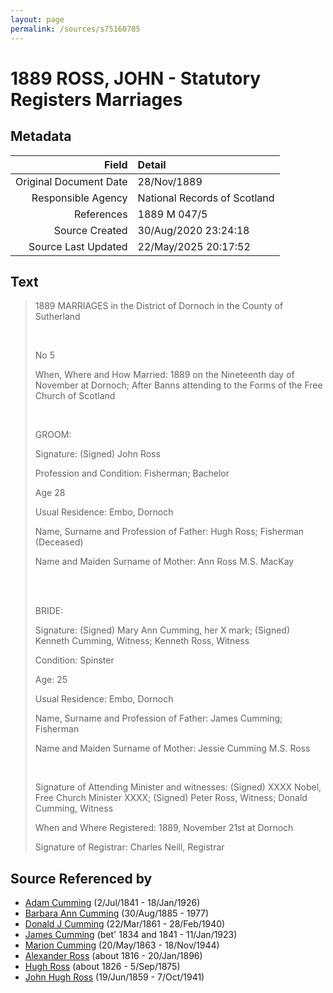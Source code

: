 ```yaml
---
layout: page
permalink: /sources/s75160785
---
```


# 1889 ROSS, JOHN - Statutory Registers Marriages

## Metadata
Field | Detail
---:|:---
Original Document Date | 28/Nov/1889
Responsible Agency | National Records of Scotland
References | 1889 M 047/5
Source Created | 30/Aug/2020 23:24:18
Source Last Updated | 22/May/2025 20:17:52

## Text

> 1889 MARRIAGES in the District of Dornoch in the County of Sutherland
>
> <br/>
>
> No 5
>
> When, Where and How Married: 1889 on the Nineteenth day of November at Dornoch; After Banns attending to the Forms of the Free Church of Scotland
>
> <br/>
>
> GROOM:
>
> Signature: (Signed) John Ross
>
> Profession and Condition: Fisherman; Bachelor
>
> Age 28
>
> Usual Residence: Embo, Dornoch
>
> Name, Surname and Profession of Father: Hugh Ross; Fisherman (Deceased)
>
> Name and Maiden Surname of Mother: Ann Ross M.S. MacKay
>
> <br/>
>
> <br/>
>
> BRIDE:
>
> Signature: (Signed) Mary Ann Cumming, her X mark; (Signed) Kenneth Cumming, Witness; Kenneth Ross, Witness
>
> Condition: Spinster
>
> Age: 25
>
> Usual Residence: Embo, Dornoch
>
> Name, Surname and Profession of Father: James Cumming; Fisherman
>
> Name and Maiden Surname of Mother: Jessie Cumming M.S. Ross
>
> <br/>
>
> Signature of Attending Minister and witnesses: (Signed) XXXX Nobel, Free Church Minister XXXX; (Signed) Peter Ross, Witness; Donald Cumming, Witness
>
> When and Where Registered: 1889, November 21st at Dornoch
>
> Signature of Registrar: Charles Neill, Registrar
>

## Source Referenced by

* [Adam Cumming](../people/@55409960@-adam-cumming-b1841-7-2-d1926-1-18.md) (2/Jul/1841 - 18/Jan/1926)
* [Barbara Ann Cumming](../people/@57039529@-barbara-ann-cumming-b1885-8-30-d1977.md) (30/Aug/1885 - 1977)
* [Donald J Cumming](../people/@20465544@-donald-j-cumming-b1861-3-22-d1940-2-28.md) (22/Mar/1861 - 28/Feb/1940)
* [James Cumming](../people/@66384942@-james-cumming-b1834~1841-d1923-1-11.md) (bet' 1834 and 1841 - 11/Jan/1923)
* [Marion Cumming](../people/@59851647@-marion-cumming-b1863-5-20-d1944-11-18.md) (20/May/1863 - 18/Nov/1944)
* [Alexander Ross](../people/@81387900@-alexander-ross-b1816-d1896-1-20.md) (about 1816 - 20/Jan/1896)
* [Hugh Ross](../people/@10594034@-hugh-ross-b1826-d1875-9-5.md) (about 1826 - 5/Sep/1875)
* [John Hugh Ross](../people/@75057664@-john-hugh-ross-b1859-6-19-d1941-10-7.md) (19/Jun/1859 - 7/Oct/1941)
